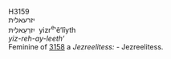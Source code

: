 <body>
  <p>H3159<br>  יזרעאלית  <br> יִזרְעֵאלִיתּ  ‎  yizr<sup>e</sup>‛ê‘lı̂yth  <br><i>yiz-reh-ay-leeth‘ </i><br>Feminine of <a href="h3158.htm">3158</a>  a <i>Jezreelitess: - </i>Jezreelitess.<br></p>
 </body>